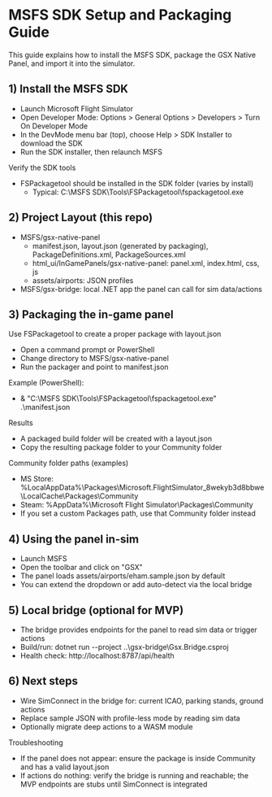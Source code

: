 # MSFS SDK Setup and Packaging Guide

This guide explains how to install the MSFS SDK, package the GSX Native Panel, and import it into the simulator.

## 1) Install the MSFS SDK

- Launch Microsoft Flight Simulator
- Open Developer Mode: Options > General Options > Developers > Turn On Developer Mode
- In the DevMode menu bar (top), choose Help > SDK Installer to download the SDK
- Run the SDK installer, then relaunch MSFS

Verify the SDK tools
- FSPackagetool should be installed in the SDK folder (varies by install)
  - Typical: C:\MSFS SDK\Tools\FSPackagetool\fspackagetool.exe

## 2) Project Layout (this repo)

- MSFS/gsx-native-panel
  - manifest.json, layout.json (generated by packaging), PackageDefinitions.xml, PackageSources.xml
  - html_ui/InGamePanels/gsx-native-panel: panel.xml, index.html, css, js
  - assets/airports: JSON profiles
- MSFS/gsx-bridge: local .NET app the panel can call for sim data/actions

## 3) Packaging the in-game panel

Use FSPackagetool to create a proper package with layout.json
- Open a command prompt or PowerShell
- Change directory to MSFS/gsx-native-panel
- Run the packager and point to manifest.json

Example (PowerShell):
- & "C:\\MSFS SDK\\Tools\\FSPackagetool\\fspackagetool.exe" .\\manifest.json

Results
- A packaged build folder will be created with a layout.json
- Copy the resulting package folder to your Community folder

Community folder paths (examples)
- MS Store: %LocalAppData%\Packages\Microsoft.FlightSimulator_8wekyb3d8bbwe\LocalCache\Packages\Community
- Steam: %AppData%\Microsoft Flight Simulator\Packages\Community
- If you set a custom Packages path, use that Community folder instead

## 4) Using the panel in-sim

- Launch MSFS
- Open the toolbar and click on "GSX"
- The panel loads assets/airports/eham.sample.json by default
- You can extend the dropdown or add auto-detect via the local bridge

## 5) Local bridge (optional for MVP)

- The bridge provides endpoints for the panel to read sim data or trigger actions
- Build/run: dotnet run --project ..\\gsx-bridge\\Gsx.Bridge.csproj
- Health check: http://localhost:8787/api/health

## 6) Next steps

- Wire SimConnect in the bridge for: current ICAO, parking stands, ground actions
- Replace sample JSON with profile-less mode by reading sim data
- Optionally migrate deep actions to a WASM module

Troubleshooting
- If the panel does not appear: ensure the package is inside Community and has a valid layout.json
- If actions do nothing: verify the bridge is running and reachable; the MVP endpoints are stubs until SimConnect is integrated
